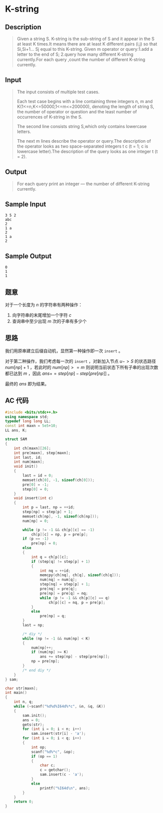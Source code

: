# K-string

## **Description**

> Given a string S. K-string is the sub-string of S and it appear in the S at least K times.It means there are at least K different pairs (i,j) so that Si,Si+1... Sj equal to this K-string. Given m operator or query:1.add a letter to the end of S; 2.query how many different K-string currently.For each query ,count the number of different K-string currently.



## **Input**

> The input consists of multiple test cases. 
>
> Each test case begins with a line containing three integers n, m and K(1<=n,K<=50000,1<=m<=200000), denoting the length of string S, the number of operator or question and the least number of occurrences of K-string in the S.
>
> The second line consists string S,which only contains lowercase letters. 
>
> The next m lines describe the operator or query.The description of the operator looks as two space-separated integers t c (t = 1; c is lowercase letter).The description of the query looks as one integer t (t = 2).



## **Output**

> For each query print an integer — the number of different K-string currently.



## **Sample Input**

    3 5 2
    abc
    2
    1 a
    2
    1 a
    2



## **Sample Output**

    0
    1
    1



## **题意**

对于一个长度为 $n$ 的字符串有两种操作：

1. 向字符串的末尾增加一个字符 $c$
2. 查询串中至少出现 $m$ 次的子串有多少个



## **思路**

我们用原串建立后缀自动机，显然第一种操作即一次 `insert` 。

对于第二种操作，我们考虑每一次的 `insert` ，对新加入节点 $u->S$ 的状态路径 $num[np]+1$ ，若此时的 $num[np]>=m$ 则说明当前状态下所有子串的出现次数都已达到 $m$ ，因此 $ans+=step[np]-step[pre[np]]$ 。

最终的 $ans$ 即为结果。



## **AC 代码**

```cpp
#include <bits/stdc++.h>
using namespace std;
typedef long long LL;
const int maxn = 5e5+10;
LL ans, K;

struct SAM
{
    int ch[maxn][26];
    int pre[maxn], step[maxn];
    int last, id;
    int num[maxn];
    void init()
    {
        last = id = 0;
        memset(ch[0], -1, sizeof(ch[0]));
        pre[0] = -1;
        step[0] = 0;
    }
    void insert(int c)
    {
        int p = last, np = ++id;
        step[np] = step[p] + 1;
        memset(ch[np], -1, sizeof(ch[np]));
        num[np] = 0;

        while (p != -1 && ch[p][c] == -1)
            ch[p][c] = np, p = pre[p];
        if (p == -1)
            pre[np] = 0;
        else
        {
            int q = ch[p][c];
            if (step[q] != step[p] + 1)
            {
                int nq = ++id;
                memcpy(ch[nq], ch[q], sizeof(ch[q]));
                num[nq] = num[q];
                step[nq] = step[p] + 1;
                pre[nq] = pre[q];
                pre[np] = pre[q] = nq;
                while (p != -1 && ch[p][c] == q)
                    ch[p][c] = nq, p = pre[p];
            }
            else
                pre[np] = q;
        }
        last = np;

        /* diy */
        while (np != -1 && num[np] < K)
        {
            num[np]++;
            if (num[np] >= K)
                ans += step[np] - step[pre[np]];
            np = pre[np];
        }
        /* end diy */
    }
} sam;

char str[maxn];
int main()
{
    int n, q;
    while (~scanf("%d%d%I64d%*c", &n, &q, &K))
    {
        sam.init();
        ans = 0;
        gets(str);
        for (int i = 0; i < n; i++)
            sam.insert(str[i] - 'a');
        for (int i = 0; i < q; i++)
        {
            int op;
            scanf("%d%*c", &op);
            if (op == 1)
            {
                char c;
                c = getchar();
                sam.insert(c - 'a');
            }
            else
                printf("%I64d\n", ans);
        }
    }
    return 0;
}
```

